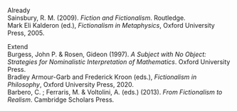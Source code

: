 Already
</br>
Sainsbury, R. M. (2009). *Fiction and Fictionalism*. Routledge.
</br>
Mark Eli Kalderon (ed.), *Fictionalism in Metaphysics*, Oxford University Press, 2005.

Extend
</br>
Burgess, John P. & Rosen, Gideon (1997). *A Subject with No Object: Strategies for Nominalistic Interpretation of Mathematics*. Oxford University Press.
</br>
Bradley Armour-Garb and Frederick Kroon (eds.), *Fictionalism in Philosophy*, Oxford University Press, 2020.
</br>
Barbero, C. ; Ferraris, M. & Voltolini, A. (eds.) (2013). *From Fictionalism to Realism*. Cambridge Scholars Press.

